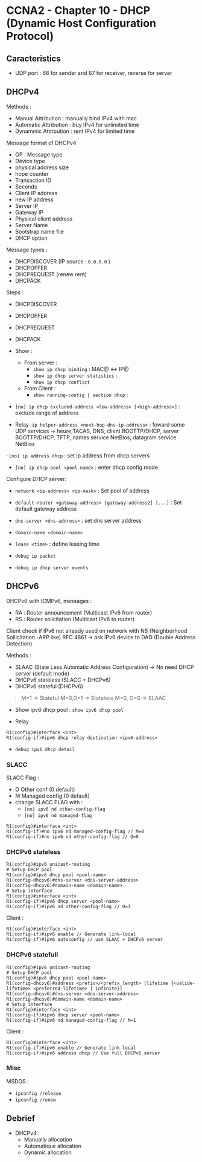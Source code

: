 # CCNA2 - Chapter 10 - DHCP (Dynamic Host Configuration Protocol)
## Caracteristics
- UDP port : 68 for sender and 67 for receiver, reverse for server

## DHCPv4
Methods :
- Manual Attribution : manually bind IPv4 with mac
- Automatic Attribution : buy IPv4 for unlimited time
- Dynammic Attribution : rent IPv4 for limited time

Message format of DHCPv4
- OP : Message type
- Device type
- physical address size  
- hope counter
- Transaction ID
- Seconds
- Client IP address
- new IP address
- Server IP
- Gateway IP
- Physical client address
- Server Name
- Bootstrap name file
- DHCP option

Message types :
- DHCPDISCOVER (IP source : `0.0.0.0` )
- DHCPOFFER
- DHCPREQUEST (renew rent)
- DHCPACK

Steps :
- DHCPDISCOVER
- DHCPOFFER
- DHCPREQUEST
- DHCPACK

- Show :
  - From server :
    - `show ip dhcp binding` : MAC@ <-> IP@
    - `show ip dhcp server statistics` :
    - `show ip dhcp conflict`
  - From Client :
    - `show running-config | section dhcp` :

- `[no] ip dhcp excluded-address <low-address> [<high-address>]` : exclude range of address

-  Relay :`ip helper-address <next-hop-dns-ip-address>` : foward some UDP services -> heure,TACAS, DNS, client BOOTTP/DHCP,  server BOOTTP/DHCP, TFTP, names service NetBios, datagram service NetBios

-`[no] ip address dhcp` : set ip address from dhcp servers

- `[no] ip dhcp pool <pool-name>` : enter dhcp config mode

 Configure DHCP server:
- `network <ip-address> <ip-mask>` : Set pool of address
- `default-router <gateway-address> [gateway-address2] [...]` : Set default gateway address
- `dns-server <dns-address>` : set dns server address
- `domain-name <domain-name>`
- `lease <time>` : define leasing time

- `debug ip packet`
- `debug ip dhcp server events`

## DHCPv6
DHCPv6 with ICMPv6, messages :
- RA : Router announcement (Multicast IPv6 from router)
- RS : Router solicitation (Multicast IPv6 to router)

Client check if IPv6 not already used on network with NS (Neighborhood Sollicitation -ARP like)
RFC 4861 -> ask IPv6 device to DAD (Double Address Detection)

Methods :
- SLAAC (State Less Automatic Address Configuration) -> No need DHCP server (default mode)
- DHCPv6 stateless (SLACC + DHCPv6)
- DHCPv6 stateful (DHCPv6)


>  M=1 -> Stateful
>  M=0,O=1 -> Stateless
>  M=0, O=0 -> SLAAC

- Show ipv6 dhcp pool : `show ipv6 dhcp pool`

- Relay
```
R1(config)#interface <int>
R1(config-if)#ipv6 dhcp relay destination <ipv6-address>
```
- `debug ipv6 dhcp detail`
### SLACC

SLACC Flag :
- O Other conf (0 default)
- M Managed config (0 default)
- change SLACC FLAG with :
  - `[no] ipv6 nd other-config-flag `
  - `[no] ipv6 nd managed-flag `

```
R1(config)#interface <int>
R1(config-if)#no ipv6 nd managed-config-flag // M=0
R1(config-if)#no ipv6 nd other-config-flag // O=0
```

### DHCPv6 stateless
```
R1(config)#ipv6 unicast-routing
# Setup DHCP pool
R1(config)#ipv6 dhcp pool <pool-name>
R1(config-dhcpv6)#dns-server <dns-server-address>
R1(config-dhcpv6)#domain-name <domain-name>
# Setup interface
R1(config)#interface <int>
R1(config-if)#ipv6 dhcp server <pool-name>
R1(config-if)#ipv6 nd other-config-flag // O=1
```

Client :
```
R1(config)#interface <int>
R1(config-if)#ipv6 enable // Generate link-local
R1(config-if)#ipv6 autoconfig // use SLAAC + DHCPv6 server
```
### DHCPv6 statefull

```
R1(config)#ipv6 unicast-routing
# Setup DHCP pool
R1(config)#ipv6 dhcp pool <pool-name>
R1(config-dhcpv6)#address <prefix>/<prefix_length> [lifetime {<valide-lifetime> <preferred-lifetime> | infinite}]
R1(config-dhcpv6)#dns-server <dns-server-address>
R1(config-dhcpv6)#domain-name <domain-name>
# Setup interface
R1(config)#interface <int>
R1(config-if)#ipv6 dhcp server <pool-name>
R1(config-if)#ipv6 nd managed-config-flag // M=1
```

Client :
```
R1(config)#interface <int>
R1(config-if)#ipv6 enable // Generate link-local
R1(config-if)#ipv6 address dhcp // Use full DHCPv6 server
```

### Misc
MSDOS :
- `ipconfig /release`
- `ipconfig /renew`

## Debrief
- DHCPv4 :
  - Manually allocation
  - Automatique allocation
  - Dynamic allocation
